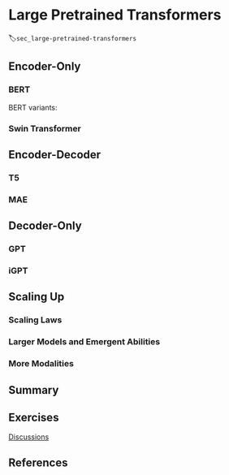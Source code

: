 # Large Pretrained Transformers
:label:`sec_large-pretrained-transformers`


## Encoder-Only

### BERT

<!--
BERT :cite:`Devlin.Chang.Lee.ea.2018`
-->

BERT variants:

<!--
XLNET :cite:`yang2019xlnet`
RoBERTa :cite:`liu2019roberta`
ALBERT :cite:`lan2019albert`
DistilBERT :cite:`sanh2019distilbert`
ELECTRA :cite:`clark2019electra`
-->

### Swin Transformer

<!--
Swin Transformer :cite:`liu2021swin`
-->


## Encoder-Decoder


### T5

<!--
BART :cite:`lewis2019bart`
T5 :cite:`raffel2020exploring`
-->

### MAE

<!--
MAE :cite:`he2022masked`
-->


## Decoder-Only 


### GPT

<!--
GPT-1 :cite:`Radford.Narasimhan.Salimans.ea.2018`
GPT-2 :cite:`Radford.Wu.Child.ea.2019`
GPT-3 :cite:`brown2020language`
-->

### iGPT

<!--
iGPT :cite:`chen2020generative`
-->

## Scaling Up

### Scaling Laws

<!--
Scaling laws for neural LM :cite:`kaplan2020scaling`
Scaling laws for transfer :cite:`hernandez2021scaling`
Scale efficiently :cite:`tay2021scale`
-->


### Larger Models and Emergent Abilities


<!--
GLaM :cite:`du2021glam`
Gopher :cite:`rae2021scaling`
Megatron-Turing NLG 530B :cite:`smith2022using`

LaMDA :cite:`thoppilan2022lamda`
Chinchilla :cite:`hoffmann2022training`
Gopher :cite:`zhang2022opt`
PaLM :cite:`chowdhery2022palm`
-->


<!--
Emergent Abilities :cite:`wei2022emergent`
-->


### More Modalities

<!--
CLIP :cite:`radford2021learning`
DALL-E :cite:`ramesh2021zero`
DALL-E-2 :cite:`ramesh2022hierarchical`
Flamingo :cite:`alayrac2022flamingo`
Imagen :cite:`saharia2022photorealistic`
Generalist Agent :cite:`reed2022generalist`
-->

## Summary



## Exercises


[Discussions](https://discuss.d2l.ai/t/)



## References


